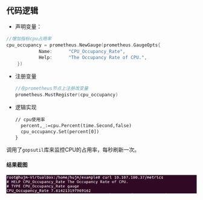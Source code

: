 ## 代码逻辑

* 声明变量：

```go
//增加指标cpu占用率
cpu_occupancy = prometheus.NewGauge(prometheus.GaugeOpts{
			Name:	   "CPU_Occupancy_Rate",
			Help:	   "The Occupancy Rate of CPU.",
	})
```

* 注册变量

  ```go
  //在prometheus节点上注册改变量
  prometheus.MustRegister(cpu_occupancy)
  ```

* 逻辑实现

  ```
  // cpu使用率
  	percent,_:=cpu.Percent(time.Second,false)
  	cpu_occupancy.Set(percent[0])
  }
  ```

调用了`gopsutil`库来监控CPU的占用率，每秒刷新一次。

#### 结果截图

![](result.png)
